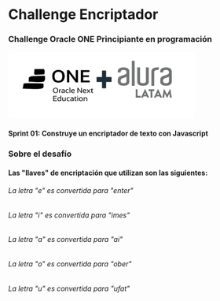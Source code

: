 # Challenge Encriptador
### Challenge Oracle ONE Principiante en programación
![](https://github.com/juanmelizalde/challenge_encriptador/blob/main/imagenes/logoEstudio.png)
#### Sprint 01: Construye un encriptador de texto con Javascript
### Sobre el desafío
#### Las "llaves" de encriptación que utilizan son las siguientes:
###### La letra "e" es convertida para "enter" 
###### La letra "i" es convertida para "imes"
###### La letra "a" es convertida para "ai"
###### La letra "o" es convertida para "ober"
###### La letra "u" es convertida para "ufat"
